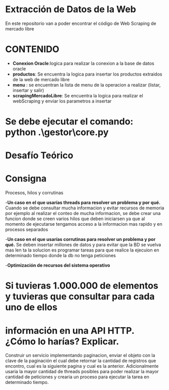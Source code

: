 # Extracción de Datos de la Web


En este repositorio van a poder encontrar el código de  Web Scraping de mercado libre

# CONTENIDO
- **Conexion Oracle**:logica para realizar la conexion a la base de datos oracle
- **productos**: Se encuentra la logica para insertar los productos extraidos de la web de mercado libre
- **menu** : se encuentran la lista de menu de la operacion a realizar (listar, insertar y salir)
- **scrapingMercadoLibre**: Se encuentra la logica para realizar el webScraping y enviar los parametros a insertar


# Se debe ejecutar el comando:  python .\gestor\core.py



# Desafío Teórico

# Consigna
Procesos, hilos y corrutinas

-**Un caso en el que usarías threads para resolver un problema y por qué.**
    Cuando se debe consultar mucha informacion y evitar recursos de memoria por ejemplo al realizar el conteo
    de mucha informacion, se debe crear una funcion donde se creen varios hilos
    que deben iniciarsen ya que al momento de ejecutarse tengamos acceso a la informacion mas rapido y en procesos separados

-**Un caso en el que usarías corrutinas para resolver un problema y por qué.**
    Se deben insertar millones de datos y para evitar que la BD se vuelva mas len
    ta la solucion es programar tareas 
    para que realice la ejecuion en determinado tiempo donde la db no tenga peticiones

-**Optimización de recursos del sistema operativo**

# Si tuvieras 1.000.000 de elementos y tuvieras que consultar para cada uno de ellos
# información en una API HTTP. ¿Cómo lo harías? Explicar.

Construir un  servicio implementando paginacion, enviar el objeto con la clave de la paginación el cual debe retornar
la cantidad de registros que encontro, cual es la siguiente pagina y cual es la anterior.
Adicionalmente usaria la mayor cantidad de threads posibles para poder realizar la mayor cantidad de peticiones
y crearia un proceso para ejecutar la tarea en determinado tiempo.
